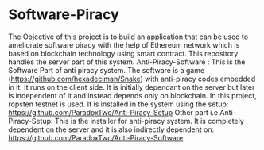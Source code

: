 # Software-Piracy
The Objective of this project is to build an application that can be used to ameliorate software piracy with the help of Ethereum network which is based on blockchain technology using smart contract.
This repository handles the server part of this system.
Anti-Piracy-Software :
This is the Software Part of anti piracy system. The software is a game (https://github.com/hexadeciman/Snake) with anti-piracy codes embedded in it. It runs on the client side. It is initially dependant on the server but later is independent of it and instead depends only on blockchain. In this project, ropsten testnet is used. It is installed in the system using the setup: https://github.com/ParadoxTwo/Anti-Piracy-Setup
Other part i.e Anti-Piracy-Setup:
This is the installer for anti-piracy system. It is completely dependent on the server and it is also indirectly dependent on: https://github.com/ParadoxTwo/Anti-Piracy-Software
